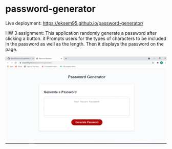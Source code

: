 # password-generator

Live deployment: https://eksem95.github.io/password-generator/

HW 3 assignment: This application randomly generate a password after clicking a button. it Prompts users for the types of characters to be included in the password as well as the length. Then it displays the password on the page. 

![screenshot](./assets/Screenshot.png)